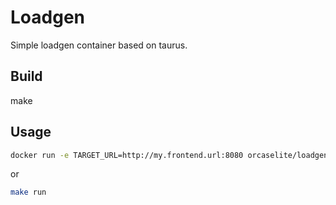 # Loadgen

Simple loadgen container based on taurus.

## Build

make

## Usage

```bash
docker run -e TARGET_URL=http://my.frontend.url:8080 orcaselite/loadgen
```

or 

```bash
make run
```

